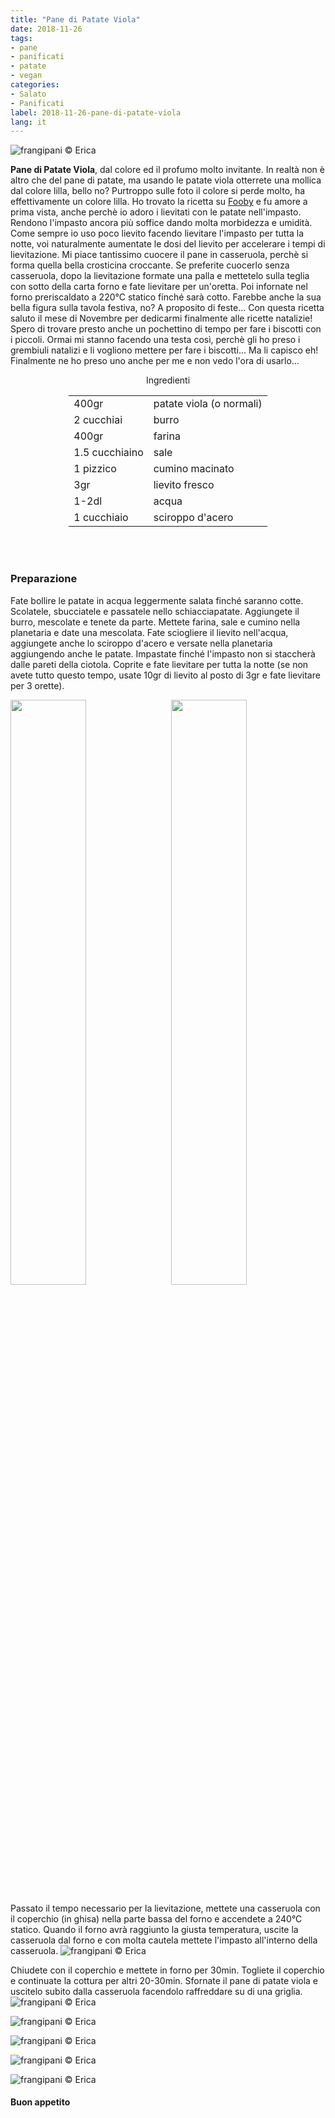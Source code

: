 ```yaml
---
title: "Pane di Patate Viola"
date: 2018-11-26
tags:
- pane
- panificati
- patate
- vegan
categories:
- Salato
- Panificati
label: 2018-11-26-pane-di-patate-viola
lang: it
---
```

![](header.jpg "frangipani © Erica")

**Pane di Patate Viola**, dal colore ed il profumo molto invitante. In realtà non è altro che del pane di patate, ma usando le patate viola otterrete una mollica dal colore lilla, bello no? Purtroppo sulle foto il colore si perde molto, ha effettivamente un colore lilla. Ho trovato la ricetta su <a href="https://fooby.ch/it/ricette/16557/pane-di-patate-viola?startAuto1=0" target="_blank">Fooby</a> e fu amore a prima vista, anche perchè io adoro i lievitati con le patate nell'impasto. Rendono l'impasto ancora più soffice dando molta morbidezza e umidità. Come sempre io uso poco lievito facendo lievitare l'impasto per tutta la notte, voi naturalmente aumentate le dosi del lievito per accelerare i tempi di lievitazione. Mi piace tantissimo cuocere il pane in casseruola, perchè si forma quella bella crosticina croccante. Se preferite cuocerlo senza casseruola, dopo la lievitazione formate una palla e mettetelo sulla teglia con sotto della carta forno e fate lievitare per un'oretta. Poi infornate nel forno preriscaldato a 220°C statico finché sarà cotto. Farebbe anche la sua bella figura sulla tavola festiva, no? A proposito di feste... Con questa ricetta saluto il mese di Novembre per dedicarmi finalmente alle ricette natalizie! Spero di trovare presto anche un pochettino di tempo per fare i biscotti con i piccoli. Ormai mi stanno facendo una testa così, perchè gli ho preso i grembiuli natalizi e li vogliono mettere per fare i biscotti... Ma li capisco eh! Finalmente ne ho preso uno anche per me e non vedo l'ora di usarlo...


<div id="wrapper" style="text-align: center">
  <div id="yourdiv" style="display: inline-block;">
    <div class="ingredients" itemscope itemtype="http://schema.org/Recipe">
      <span itemprop="name" style="display:none;">Pane di Patate Viola</span>
      <span itemprop="recipeCategory" style="display:none;">Salato</span>
      <img itemprop="image" style="display:none;" class="ignore-gallery-item" src="header.jpeg"/>
      <span itemprop="author" style="display:none;">Erica Raiano</span>
      <span itemprop="description" style="display:none;">Pane di Patate Viola, dal colore ed il profumo molto invitante. In realtà non è altro che del pane di patate, ma usando le patate viola otterrete una mollica dal colore lilla.</span>
      <div class="ingredients-title">Ingredienti</div>
      <table>
        <tbody>
          </tr>
          <tr itemprop="recipeIngredient">
            <td>400gr</td>
            <td>patate viola (o normali)</td>
          </tr>
          <tr itemprop="recipeIngredient">
            <td>2 cucchiai</td>
            <td>burro</td>
          </tr>
          <tr itemprop="recipeIngredient">
            <td>400gr</td>
            <td>farina</td>
          </tr>
          <tr itemprop="recipeIngredient">
            <td>1.5 cucchiaino</td>
            <td>sale</td>
          </tr>
          <tr itemprop="recipeIngredient">
            <td>1 pizzico</td>
            <td>cumino macinato</td>
          </tr>
          <tr itemprop="recipeIngredient">
            <td>3gr</td>
            <td>lievito fresco</td>
          </tr>
          <tr itemprop="recipeIngredient">
            <td>1-2dl</td>
            <td>acqua</td>
          </tr>
          <tr itemprop="recipeIngredient">
            <td>1 cucchiaio</td>
            <td>sciroppo d'acero</td>
          </tr>
        </tbody>
      </table>
      <br></br>
    </div>
  </div>
</div>


<h3>
  <font color="grey">
    <i class="fa fa-cogs"></i>
  </font> Preparazione
</h3>

Fate bollire le patate in acqua leggermente salata finché saranno cotte. Scolatele, sbucciatele e passatele nello schiacciapatate. Aggiungete il burro, mescolate e tenete da parte. Mettete farina, sale e cumino nella planetaria e date una mescolata. Fate sciogliere il lievito nell'acqua, aggiungete anche lo sciroppo d'acero e versate nella planetaria aggiungendo anche le patate. Impastate finché l'impasto non si staccherà dalle pareti della ciotola. Coprite e fate lievitare per tutta la notte (se non avete tutto questo tempo, usate 10gr di lievito al posto di 3gr e fate lievitare per 3 orette). 
<p>
  <div style="width: 100%; margin-bottom: 0">
    <img style="float: left; width: 49%; margin-right: 1%" src="patate.jpg" alt="" title="frangipani © Erica" />
    <img style="float: left; width: 49%; margin-left: 1%" src="impasto.jpg" alt="" title="frangipani © Erica" />
    <div style="clear: both"></div>
  </div>
</p>

Passato il tempo necessario per la lievitazione, mettete una casseruola con il coperchio (in ghisa) nella parte bassa del forno e accendete a 240°C statico. Quando il forno avrà raggiunto la giusta temperatura, uscite la casseruola dal forno e con molta cautela mettete l'impasto all'interno della casseruola. 
![](casseruola.jpg "frangipani © Erica")

Chiudete con il coperchio e mettete in forno per 30min. Togliete il coperchio e continuate la cottura per altri 20-30min. Sfornate il pane di patate viola e uscitelo subito dalla casseruola facendolo raffreddare su di una griglia.
![](risultato1.jpg "frangipani © Erica")

![](risultato2.jpg "frangipani © Erica")

![](risultato3.jpg "frangipani © Erica")

![](risultato4.jpg "frangipani © Erica")

![](risultato5.jpg "frangipani © Erica")

<h4>Buon appetito
  <font color="red">
    <i class="fa fa-smile-o"></i>
  </font>
</h4>

